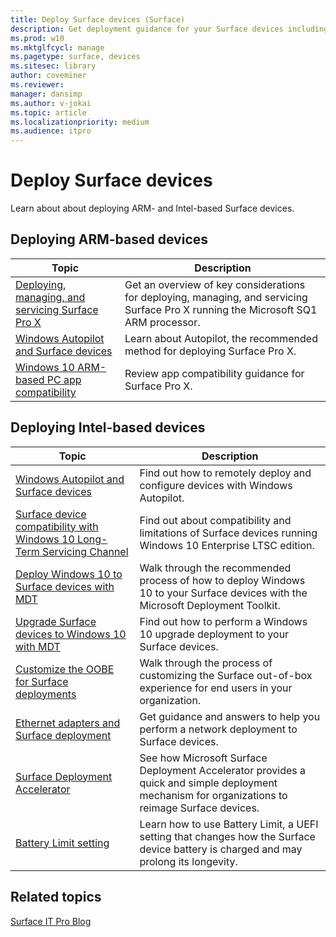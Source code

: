 ```yaml
---
title: Deploy Surface devices (Surface)
description: Get deployment guidance for your Surface devices including information about MDT, OOBE customization, Ethernet adaptors, and Surface Deployment Accelerator.
ms.prod: w10
ms.mktglfcycl: manage
ms.pagetype: surface, devices
ms.sitesec: library
author: coveminer
ms.reviewer: 
manager: dansimp
ms.author: v-jokai
ms.topic: article
ms.localizationpriority: medium
ms.audience: itpro
---
```


# Deploy Surface devices

Learn about about deploying ARM- and Intel-based Surface devices.

## Deploying ARM-based devices

| Topic | Description |
| --- | --- |
| [Deploying, managing, and servicing Surface Pro X](surface-pro-arm-app-management.md) | Get an overview of key considerations for deploying, managing, and servicing Surface Pro X running the Microsoft SQ1 ARM processor. |
| [Windows Autopilot and Surface devices](windows-autopilot-and-surface-devices.md) | Learn about Autopilot, the recommended method for deploying Surface Pro X. |
| [Windows 10 ARM-based PC app compatibility](surface-pro-arm-app-performance.md) | Review app  compatibility guidance for Surface Pro X. |


## Deploying Intel-based devices 

| Topic | Description |
| --- | --- |
| [Windows Autopilot and Surface devices](windows-autopilot-and-surface-devices.md) | Find out how to remotely deploy and configure devices with Windows Autopilot. |
| [Surface device compatibility with Windows 10 Long-Term Servicing Channel](surface-device-compatibility-with-windows-10-ltsc.md) | Find out about compatibility and limitations of Surface devices running Windows 10 Enterprise LTSC edition. |
| [Deploy Windows 10 to Surface devices with MDT](deploy-windows-10-to-surface-devices-with-mdt.md) | Walk through the recommended process of how to deploy Windows 10 to your Surface devices with the Microsoft Deployment Toolkit.|
| [Upgrade Surface devices to Windows 10 with MDT](upgrade-surface-devices-to-windows-10-with-mdt.md)| Find out how to perform a Windows 10 upgrade deployment to your Surface devices. |
| [Customize the OOBE for Surface deployments](customize-the-oobe-for-surface-deployments.md)| Walk through the process of customizing the Surface out-of-box experience for end users in your organization.|
| [Ethernet adapters and Surface deployment](ethernet-adapters-and-surface-device-deployment.md)| Get guidance and answers to help you perform a network deployment to Surface devices.|
| [Surface Deployment Accelerator](microsoft-surface-deployment-accelerator.md)| See how Microsoft Surface Deployment Accelerator provides a quick and simple deployment mechanism for organizations to reimage Surface devices. |
[Battery Limit setting](battery-limit.md) | Learn how to use Battery Limit, a UEFI setting that changes how the Surface device battery is charged and may prolong its longevity.

## Related topics

[Surface IT Pro Blog](https://techcommunity.microsoft.com/t5/Surface-IT-Pro-Blog/bg-p/SurfaceITPro)

